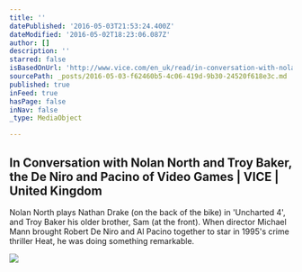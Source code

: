```yaml
---
title: ''
datePublished: '2016-05-03T21:53:24.400Z'
dateModified: '2016-05-02T18:23:06.087Z'
author: []
description: ''
starred: false
isBasedOnUrl: 'http://www.vice.com/en_uk/read/in-conversation-with-nolan-north-and-troy-baker-the-de-niro-and-pacino-of-video-games-456'
sourcePath: _posts/2016-05-03-f62460b5-4c06-419d-9b30-24520f618e3c.md
published: true
inFeed: true
hasPage: false
inNav: false
_type: MediaObject

---
```

<article style=""><h1>In Conversation with Nolan North and Troy Baker, the De Niro and Pacino of Video Games | VICE | United Kingdom</h1><p>Nolan North plays Nathan Drake (on the back of the bike) in 'Uncharted 4', and Troy Baker his older brother, Sam (at the front). When director Michael Mann brought Robert De Niro and Al Pacino together to star in 1995's crime thriller Heat, he was doing something remarkable.</p><img src="https://vice-images.vice.com/images/content-images-crops/2016/05/01/in-conversation-with-nolan-north-and-troy-baker-the-de-niro-and-pacino-of-video-games-456-body-image-1462111250-size_1000.jpg?resize=*:*&amp;output-quality=" /></article>